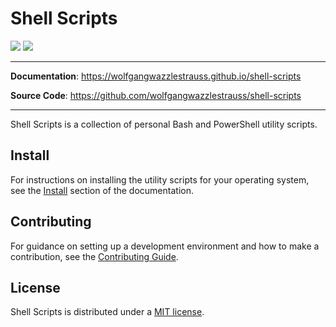 # Shell Scripts

![](https://img.shields.io/github/repo-size/wolfgangwazzlestrauss/shell-scripts)
![](https://img.shields.io/github/license/wolfgangwazzlestrauss/shell-scripts)

---

**Documentation**: https://wolfgangwazzlestrauss.github.io/shell-scripts

**Source Code**: https://github.com/wolfgangwazzlestrauss/shell-scripts

---

Shell Scripts is a collection of personal Bash and PowerShell utility scripts.

## Install

For instructions on installing the utility scripts for your operating system,
see the [Install](https://wolfgangwazzlestrauss.github.io/shell-scripts/install)
section of the documentation.

## Contributing

For guidance on setting up a development environment and how to make a
contribution, see the
[Contributing Guide](https://github.com/wolfgangwazzlestrauss/shell-scripts/blob/master/CONTRIBUTING.md).

## License

Shell Scripts is distributed under a
[MIT license](https://github.com/wolfgangwazzlestrauss/shell-scripts/blob/master/LICENSE.md).
